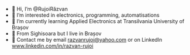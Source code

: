 - 👋 Hi, I’m @RujoiRăzvan
- 👀 I’m interested in electronics, programming, automatisations
- 🏫 I’m currently learning Applied Electronics at Transilvania University of Brașov
- 📍  From Sighisoara but I live in Brașov
- 📧 Contact me by email razvanrujoi@yahoo.com or on LinkedIn www.linkedin.com/in/razvan-rujoi


